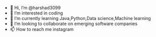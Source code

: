 - 👋 Hi, I’m @harshad3099
- 👀 I’m interested in coding
- 🌱 I’m currently learning Java,Python,Data science,Machine learning
- 💞️ I’m looking to collaborate on emerging software companies
- 📫 How to reach me instagram

<!---
harshad3099/harshad3099 is a ✨ special ✨ repository because its `README.md` (this file) appears on your GitHub profile.
You can click the Preview link to take a look at your changes.
--->
